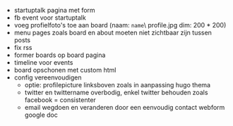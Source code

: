 * startuptalk pagina met form
* fb event voor startuptalk
* voeg profielfoto's toe aan board (naam: `name`\ profile.jpg dim: 200 * 200)
* menu pages zoals board en about moeten niet zichtbaar zijn tussen posts
* fix rss
* former boards op board pagina
* timeline voor events
* board opschonen met custom html
* config vereenvoudigen
    * optie: profilepicture linksboven zoals in aanpassing hugo thema
    * twitter en twittername overbodig, enkel twitter behouden zoals facebook =
      consistenter
    * email wegdoen en veranderen door een eenvoudig contact webform google doc

